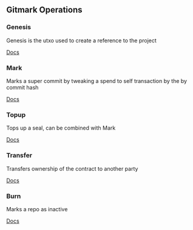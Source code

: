## Gitmark Operations

### Genesis

Genesis is the utxo used to create a reference to the project

[Docs](./GENESIS.md)

### Mark

Marks a super commit by tweaking a spend to self transaction by the by commit hash

[Docs](./MARK.md)

### Topup

Tops up a seal, can be combined with Mark

[Docs](./MARK.md)

### Transfer

Transfers ownership of the contract to another party

[Docs](./TRANSFER.md)

### Burn

Marks a repo as inactive

[Docs](./BURN.md)
